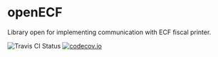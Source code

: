 # openECF
Library open for implementing communication with ECF fiscal printer.

![Travis CI Status](https://travis-ci.org/douglaspribeiro/openECF.svg?branch=master)
[![codecov.io](https://codecov.io/github/douglaspribeiro/openECF/coverage.svg?branch=master)](https://codecov.io/github/douglaspribeiro/openECF?branch=master)
